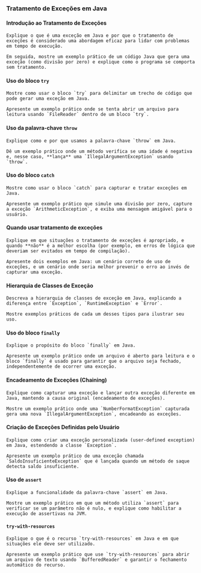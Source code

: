 ### Tratamento de Exceções em Java

#### Introdução ao Tratamento de Exceções
```
Explique o que é uma exceção em Java e por que o tratamento de exceções é considerado uma abordagem eficaz para lidar com problemas em tempo de execução.  
  
Em seguida, mostre um exemplo prático de um código Java que gera uma exceção (como divisão por zero) e explique como o programa se comporta sem tratamento.
```

#### Uso do bloco `try`
```
Mostre como usar o bloco `try` para delimitar um trecho de código que pode gerar uma exceção em Java.  

Apresente um exemplo prático onde se tenta abrir um arquivo para leitura usando `FileReader` dentro de um bloco `try`.
```

#### Uso da palavra-chave `throw`
```
Explique como e por que usamos a palavra-chave `throw` em Java.  
  
Dê um exemplo prático onde um método verifica se uma idade é negativa e, nesse caso, **lança** uma `IllegalArgumentException` usando `throw`.
```

#### Uso do bloco `catch`
```
Mostre como usar o bloco `catch` para capturar e tratar exceções em Java.  
  
Apresente um exemplo prático que simule uma divisão por zero, capture a exceção `ArithmeticException`, e exiba uma mensagem amigável para o usuário.
```

#### Quando usar tratamento de exceções
```
Explique em que situações o tratamento de exceções é apropriado, e quando **não** é a melhor escolha (por exemplo, em erros de lógica que deveriam ser evitados em tempo de compilação).  
  
Apresente dois exemplos em Java: um cenário correto de uso de exceções, e um cenário onde seria melhor prevenir o erro ao invés de capturar uma exceção.
```

#### Hierarquia de Classes de Exceção
```
Descreva a hierarquia de classes de exceção em Java, explicando a diferença entre `Exception`, `RuntimeException` e `Error`.  
 
Mostre exemplos práticos de cada um desses tipos para ilustrar seu uso.
```

#### Uso do bloco `finally`
```
Explique o propósito do bloco `finally` em Java.  
 
Apresente um exemplo prático onde um arquivo é aberto para leitura e o bloco `finally` é usado para garantir que o arquivo seja fechado, independentemente de ocorrer uma exceção.
```

#### Encadeamento de Exceções (Chaining)
```
Explique como capturar uma exceção e lançar outra exceção diferente em Java, mantendo a causa original (encadeamento de exceções).  
  
Mostre um exemplo prático onde uma `NumberFormatException` capturada gera uma nova `IllegalArgumentException`, encadeando as exceções.
```

#### Criação de Exceções Definidas pelo Usuário
```
Explique como criar uma exceção personalizada (user-defined exception) em Java, estendendo a classe `Exception`.  
  
Apresente um exemplo prático de uma exceção chamada `SaldoInsuficienteException` que é lançada quando um método de saque detecta saldo insuficiente.
```

#### Uso de `assert`
```
Explique a funcionalidade da palavra-chave `assert` em Java.  
  
Mostre um exemplo prático em que um método utiliza `assert` para verificar se um parâmetro não é nulo, e explique como habilitar a execução de assertivas na JVM.
```

#### `try-with-resources`
```
Explique o que é o recurso `try-with-resources` em Java e em que situações ele deve ser utilizado.  
  
Apresente um exemplo prático que use `try-with-resources` para abrir um arquivo de texto usando `BufferedReader` e garantir o fechamento automático do recurso.
```